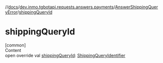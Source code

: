 //[docs](../../../index.md)/[dev.inmo.tgbotapi.requests.answers.payments](../index.md)/[AnswerShippingQueryError](index.md)/[shippingQueryId](shipping-query-id.md)



# shippingQueryId  
[common]  
Content  
open override val [shippingQueryId](shipping-query-id.md): [ShippingQueryIdentifier](../../dev.inmo.tgbotapi.types/index.md#%5Bdev.inmo.tgbotapi.types%2FShippingQueryIdentifier%2F%2F%2FPointingToDeclaration%2F%5D%2FClasslikes%2F625018081)  



